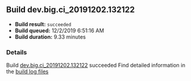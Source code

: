 ## Build dev.big.ci_20191202.132122
- **Build result:** `succeeded`
- **Build queued:** 12/2/2019 6:51:16 AM
- **Build duration:** 9.33 minutes
### Details
Build [dev.big.ci_20191202.132122](https://winappstudio.visualstudio.com/web/build.aspx?pcguid=a4ef43be-68ce-4195-a619-079b4d9834c2&builduri=vstfs%3a%2f%2f%2fBuild%2fBuild%2f32122) succeeded
Find detailed information in the [build log files]()
